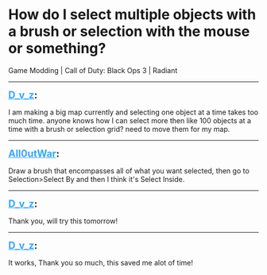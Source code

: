 # How do I select multiple objects with a brush or selection with the mouse or something?
Game Modding | Call of Duty: Black Ops 3 | Radiant

---
<strong style="font-size: 1.4em;"><span style="text-decoration: underline;text-decoration-color: #34a7f9;"><span style="color:#34a7f9;">D_v_z</span></span>:</strong>

<p>I am making a big map currently and selecting one object at a time takes too much time. anyone knows how I can select more then like 100 objects at a time with a brush or selection grid? need to move them for my map.</p>

---
<strong style="font-size: 1.4em;"><span style="text-decoration: underline;text-decoration-color: #34a7f9;"><span style="color:#34a7f9;">All0utWar</span></span>:</strong>

<p>Draw a brush that encompasses all of what you want selected, then go to Selection&gt;Select By and then I think it&#39;s Select Inside.</p>

---
<strong style="font-size: 1.4em;"><span style="text-decoration: underline;text-decoration-color: #34a7f9;"><span style="color:#34a7f9;">D_v_z</span></span>:</strong>

<p>Thank you, will try this tomorrow!</p>

---
<strong style="font-size: 1.4em;"><span style="text-decoration: underline;text-decoration-color: #34a7f9;"><span style="color:#34a7f9;">D_v_z</span></span>:</strong>

<p>It works, Thank you so much, this saved me alot of time!</p>
